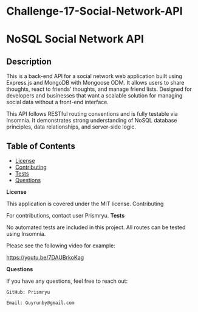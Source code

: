 # Challenge-17-Social-Network-API

# NoSQL Social Network API

## Description

This is a back-end API for a social network web application built using Express.js and MongoDB with Mongoose ODM. It allows users to share thoughts, react to friends’ thoughts, and manage friend lists. Designed for developers and businesses that want a scalable solution for managing social data without a front-end interface.

This API follows RESTful routing conventions and is fully testable via Insomnia. It demonstrates strong understanding of NoSQL database principles, data relationships, and server-side logic.

## Table of Contents

- [License](#license)  
- [Contributing](#contributing)  
- [Tests](#tests)  
- [Questions](#questions)


**License**

This application is covered under the MIT license.
Contributing

For contributions, contact user Prismryu.
**Tests**

No automated tests are included in this project. All routes can be tested using Insomnia.

Please see the following video for example:

https://youtu.be/7DAUBrkoKag


**Questions**

If you have any questions, feel free to reach out:

    GitHub: Prismryu

    Email: Guyrunby@gmail.com
